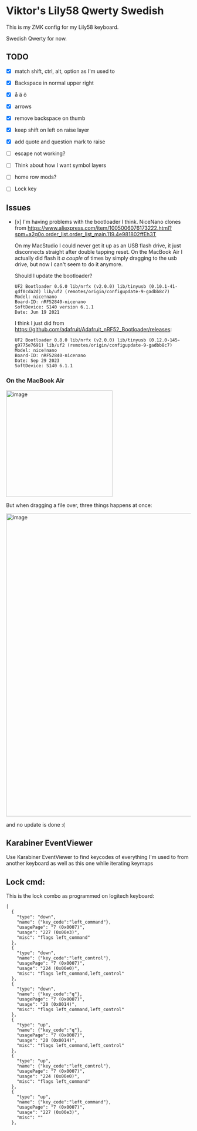 # Viktor's Lily58 Qwerty Swedish

This is my ZMK config for my Lily58 keyboard.

Swedish Qwerty for now.

## TODO
- [x] match shift, ctrl, alt, option as I'm used to
- [x] Backspace in normal upper right
- [x] å ä ö 
- [x] arrows
- [x] remove backspace on thumb
- [x] keep shift on left on raise layer
- [x] add quote and question mark to raise
- [ ] escape not working?
- [ ] Think about how I want symbol layers
- [ ] home row mods?
- [ ] Lock key



## Issues
- [x] I'm having problems with the bootloader I think. NiceNano clones from https://www.aliexpress.com/item/1005006076173222.html?spm=a2g0o.order_list.order_list_main.119.4e981802ffEh3T

    On my MacStudio I could never get it up as an USB flash drive, it just disconnects straight after double tapping reset. On the MacBook Air I actually did flash it _a couple_ of times by simply dragging to the usb drive, but now I can't seem to do it anymore.
  
    Should I update the bootloader?
      
      UF2 Bootloader 0.6.0 lib/nrfx (v2.0.0) lib/tinyusb (0.10.1-41-gdf0cda2d) lib/uf2 (remotes/origin/configupdate-9-gadbb8c7)
      Model: nice!nano
      Board-ID: nRF52840-nicenano
      SoftDevice: S140 version 6.1.1
      Date: Jun 19 2021

    I think I just did from https://github.com/adafruit/Adafruit_nRF52_Bootloader/releases:


      UF2 Bootloader 0.8.0 lib/nrfx (v2.0.0) lib/tinyusb (0.12.0-145-g9775e7691) lib/uf2 (remotes/origin/configupdate-9-gadbb8c7)
      Model: nice!nano
      Board-ID: nRF52840-nicenano
      Date: Sep 29 2023
      SoftDevice: S140 6.1.1

### On the MacBook Air

<img width="290" alt="image" src="https://github.com/hedefalk/zmk-config-lily58/assets/116520/93cee6ed-0a85-4d0e-8b78-681de0c8c6c4">

But when dragging a file over, three things happens at once:

<img width="825" alt="image" src="https://github.com/hedefalk/zmk-config-lily58/assets/116520/c0a5301b-28ee-40c9-bb1a-f6233c181665">

and no update is done :(


## Karabiner EventViewer
Use Karabiner EventViewer to find keycodes of everything I'm used to from another keyboard as well as this one while iterating keymaps


## Lock cmd:
This is the lock combo as programmed on logitech keyboard:

    [
      {
        "type": "down",
        "name": {"key_code":"left_command"},
        "usagePage": "7 (0x0007)",
        "usage": "227 (0x00e3)",
        "misc": "flags left_command"
      },
      {
        "type": "down",
        "name": {"key_code":"left_control"},
        "usagePage": "7 (0x0007)",
        "usage": "224 (0x00e0)",
        "misc": "flags left_command,left_control"
      },
      {
        "type": "down",
        "name": {"key_code":"q"},
        "usagePage": "7 (0x0007)",
        "usage": "20 (0x0014)",
        "misc": "flags left_command,left_control"
      },
      {
        "type": "up",
        "name": {"key_code":"q"},
        "usagePage": "7 (0x0007)",
        "usage": "20 (0x0014)",
        "misc": "flags left_command,left_control"
      },
      {
        "type": "up",
        "name": {"key_code":"left_control"},
        "usagePage": "7 (0x0007)",
        "usage": "224 (0x00e0)",
        "misc": "flags left_command"
      },
      {
        "type": "up",
        "name": {"key_code":"left_command"},
        "usagePage": "7 (0x0007)",
        "usage": "227 (0x00e3)",
        "misc": ""
      },
    